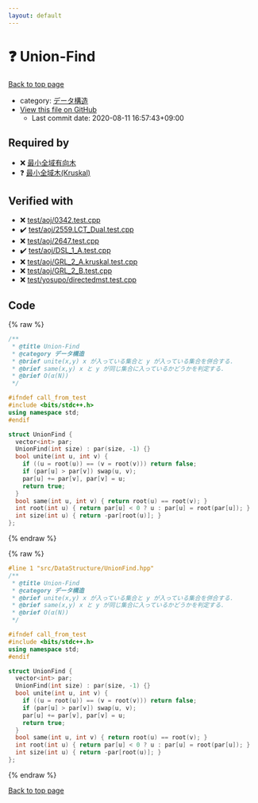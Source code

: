 ```yaml
---
layout: default
---
```


<!-- mathjax config similar to math.stackexchange -->
<script type="text/javascript" async
  src="https://cdnjs.cloudflare.com/ajax/libs/mathjax/2.7.5/MathJax.js?config=TeX-MML-AM_CHTML">
</script>
<script type="text/x-mathjax-config">
  MathJax.Hub.Config({
    TeX: { equationNumbers: { autoNumber: "AMS" }},
    tex2jax: {
      inlineMath: [ ['$','$'] ],
      processEscapes: true
    },
    "HTML-CSS": { matchFontHeight: false },
    displayAlign: "left",
    displayIndent: "2em"
  });
</script>

<script type="text/javascript" src="https://cdnjs.cloudflare.com/ajax/libs/jquery/3.4.1/jquery.min.js"></script>
<script src="https://cdn.jsdelivr.net/npm/jquery-balloon-js@1.1.2/jquery.balloon.min.js" integrity="sha256-ZEYs9VrgAeNuPvs15E39OsyOJaIkXEEt10fzxJ20+2I=" crossorigin="anonymous"></script>
<script type="text/javascript" src="../../../assets/js/copy-button.js"></script>
<link rel="stylesheet" href="../../../assets/css/copy-button.css" />


# :question: Union-Find

<a href="../../../index.html">Back to top page</a>

* category: <a href="../../../index.html#c1c7278649b583761cecd13e0628181d">データ構造</a>
* <a href="{{ site.github.repository_url }}/blob/master/src/DataStructure/UnionFind.hpp">View this file on GitHub</a>
    - Last commit date: 2020-08-11 16:57:43+09:00




## Required by

* :x: <a href="../Graph/MinimumSpanningAborescense.hpp.html">最小全域有向木</a>
* :question: <a href="../Graph/MinimumSpanningTree_Kruskal.hpp.html">最小全域木(Kruskal)</a>


## Verified with

* :x: <a href="../../../verify/test/aoj/0342.test.cpp.html">test/aoj/0342.test.cpp</a>
* :heavy_check_mark: <a href="../../../verify/test/aoj/2559.LCT_Dual.test.cpp.html">test/aoj/2559.LCT_Dual.test.cpp</a>
* :x: <a href="../../../verify/test/aoj/2647.test.cpp.html">test/aoj/2647.test.cpp</a>
* :heavy_check_mark: <a href="../../../verify/test/aoj/DSL_1_A.test.cpp.html">test/aoj/DSL_1_A.test.cpp</a>
* :x: <a href="../../../verify/test/aoj/GRL_2_A.kruskal.test.cpp.html">test/aoj/GRL_2_A.kruskal.test.cpp</a>
* :x: <a href="../../../verify/test/aoj/GRL_2_B.test.cpp.html">test/aoj/GRL_2_B.test.cpp</a>
* :x: <a href="../../../verify/test/yosupo/directedmst.test.cpp.html">test/yosupo/directedmst.test.cpp</a>


## Code

<a id="unbundled"></a>
{% raw %}
```cpp
/**
 * @title Union-Find
 * @category データ構造
 * @brief unite(x,y) x が入っている集合と y が入っている集合を併合する．
 * @brief same(x,y) x と y が同じ集合に入っているかどうかを判定する．
 * @brief O(α(N))
 */

#ifndef call_from_test
#include <bits/stdc++.h>
using namespace std;
#endif

struct UnionFind {
  vector<int> par;
  UnionFind(int size) : par(size, -1) {}
  bool unite(int u, int v) {
    if ((u = root(u)) == (v = root(v))) return false;
    if (par[u] > par[v]) swap(u, v);
    par[u] += par[v], par[v] = u;
    return true;
  }
  bool same(int u, int v) { return root(u) == root(v); }
  int root(int u) { return par[u] < 0 ? u : par[u] = root(par[u]); }
  int size(int u) { return -par[root(u)]; }
};
```
{% endraw %}

<a id="bundled"></a>
{% raw %}
```cpp
#line 1 "src/DataStructure/UnionFind.hpp"
/**
 * @title Union-Find
 * @category データ構造
 * @brief unite(x,y) x が入っている集合と y が入っている集合を併合する．
 * @brief same(x,y) x と y が同じ集合に入っているかどうかを判定する．
 * @brief O(α(N))
 */

#ifndef call_from_test
#include <bits/stdc++.h>
using namespace std;
#endif

struct UnionFind {
  vector<int> par;
  UnionFind(int size) : par(size, -1) {}
  bool unite(int u, int v) {
    if ((u = root(u)) == (v = root(v))) return false;
    if (par[u] > par[v]) swap(u, v);
    par[u] += par[v], par[v] = u;
    return true;
  }
  bool same(int u, int v) { return root(u) == root(v); }
  int root(int u) { return par[u] < 0 ? u : par[u] = root(par[u]); }
  int size(int u) { return -par[root(u)]; }
};

```
{% endraw %}

<a href="../../../index.html">Back to top page</a>

